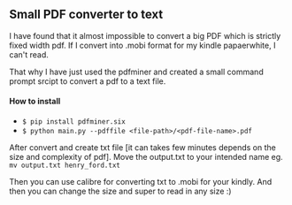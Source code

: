 ## Small PDF converter to text

I have found that it almost impossible to convert a big PDF which is strictly fixed width pdf. If I convert into
 .mobi format for my kindle papaerwhite, I can't read. 
 
That why I have just used the pdfminer and created a small command prompt srcipt to convert a pdf to a text file.

#### How to install

- `$ pip install pdfminer.six`
- `$ python main.py --pdffile <file-path>/<pdf-file-name>.pdf`

After convert and create txt file [it can takes few minutes depends on the size and complexity of pdf]. Move the
 output.txt to your intended name eg. `mv output.txt henry_ford.txt`
 
Then you can use calibre for converting txt to .mobi for your kindly. And then you can change the size and super to
 read in any size :)